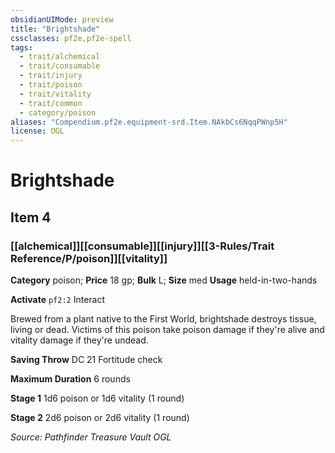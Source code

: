 ```yaml
---
obsidianUIMode: preview
title: "Brightshade"
cssclasses: pf2e,pf2e-spell
tags:
  - trait/alchemical
  - trait/consumable
  - trait/injury
  - trait/poison
  - trait/vitality
  - trait/common
  - category/poison
aliases: "Compendium.pf2e.equipment-srd.Item.NAkbCs6NqqPWnp5H"
license: OGL
---
```

# Brightshade
## Item 4
### [[alchemical]][[consumable]][[injury]][[3-Rules/Trait Reference/P/poison]][[vitality]]

**Category** poison; 
**Price** 18 gp; 
**Bulk** L; **Size** med
**Usage** held-in-two-hands

**Activate** `pf2:2` Interact

Brewed from a plant native to the First World, brightshade destroys tissue, living or dead. Victims of this poison take poison damage if they're alive and vitality damage if they're undead.

**Saving Throw** DC 21 Fortitude check

**Maximum Duration** 6 rounds

**Stage 1** 1d6 poison or 1d6 vitality (1 round)

**Stage 2** 2d6 poison or 2d6 vitality (1 round)

*Source: Pathfinder Treasure Vault*
*OGL*